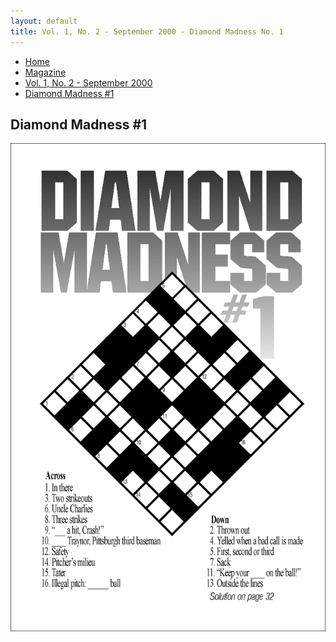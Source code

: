 ```yaml
---
layout: default
title: Vol. 1, No. 2 - September 2000 - Diamond Madness No. 1
---
```

<nav class="breadcrumb" aria-label="breadcrumbs">
  <ul>
    <li><a href="{{ site.url }}{{ site.baseurl }}">Home</a></li>
    <li><a href="../magazine-home.html">Magazine</a></li>
    <li><a href="bi_vol_1_no_2_home.html">Vol. 1, No. 2 - September 2000</a></li>
    <li class="is-active"><a href="#" aria-current="page">Diamond Madness #1</a></li>
  </ul>
</nav>

<section class="storycontent">
  <h1>Diamond Madness #1</h1>
  <img src="images/bi_vol_1_no_2_diamond_madness.gif" alt="Diamond Madness #1">
</section>
